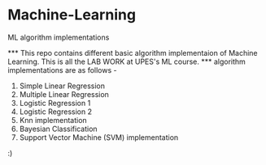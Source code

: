 # Machine-Learning
ML algorithm implementations

*** This repo contains different basic algorithm implementaion of Machine Learning. This is all the LAB WORK at UPES's ML course. ***
algorithm implementations are as follows - 
1. Simple Linear Regression 
2. Multiple Linear Regression
3. Logistic Regression 1
4. Logistic Regression 2
5. Knn implementation
6. Bayesian Classification
7. Support Vector Machine (SVM) implementation

:)
